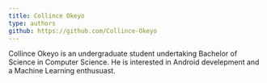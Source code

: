 ```yaml
---
title: Collince Okeyo
type: authors
github: https://github.com/Collince-Okeyo
---
```

Collince Okeyo is an undergraduate student undertaking Bachelor of Science in Computer Science. He is interested in Android develepment and a Machine Learning enthusuast.
